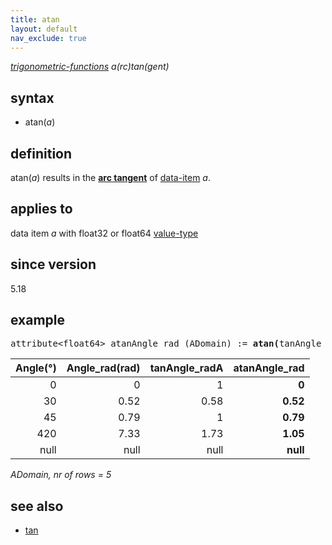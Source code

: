 ```yaml
---
title: atan
layout: default
nav_exclude: true
---
```

*[trigonometric-functions](trigonometric-functions) a(rc)tan(gent)*

## syntax

- atan(*a*)

## definition

atan(*a*) results in the [**arc tangent**](https://en.wikipedia.org/wiki/Inverse_trigonometric_functions) of [data-item](data-item) *a*.

## applies to

data item *a* with float32 or float64 [value-type](value-type)

## since version

5.18

## example

<pre>
attribute&lt;float64&gt; atanAngle_rad (ADomain) := <B>atan(</B>tanAngle_rad<B>)</B>;
</pre>

| Angle(°) | Angle_rad(rad) |tanAngle_radA | **atanAngle_rad** |
|---------:|---------------:|-------------:|------------------:|
| 0        | 0              | 1            | **0**             |
| 30       | 0.52           | 0.58         | **0.52**          |
| 45       | 0.79           | 1            | **0.79**          |
| 420      | 7.33           | 1.73         | **1.05**          |
| null     | null           | null         | **null**          |

*ADomain, nr of rows = 5*

## see also

- [tan](tan)